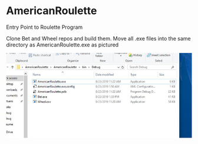 # AmericanRoulette
Entry Point to Roulette Program

Clone Bet and Wheel repos and build them.
Move all .exe files into the same directory as AmericanRoulette.exe as pictured

![How to Play](https://raw.githubusercontent.com/gerard-rappa/AmericanRoulette/master/Roulette.JPG)

